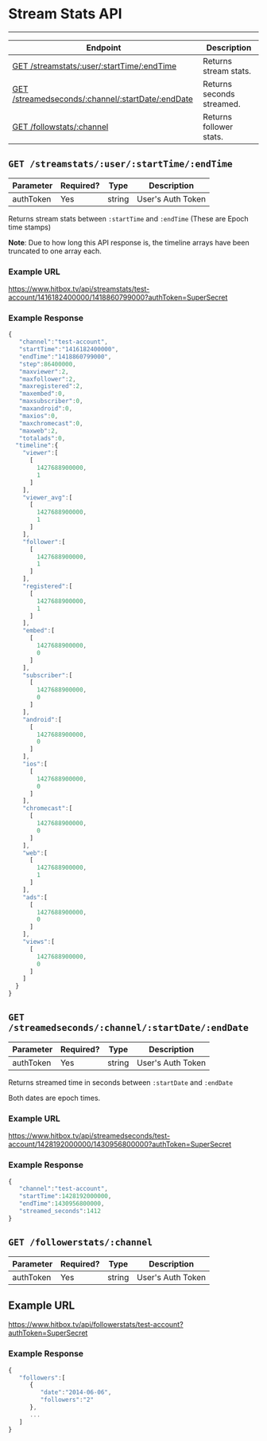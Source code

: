 # Stream Stats API
***

| Endpoint | Description |
| ---- | --------------- |
| [GET /streamstats/:user/:startTime/:endTime](/channel/streamstats.md#get-streamstatsuserstarttimeendtime) | Returns stream stats. |
| [GET /streamedseconds/:channel/:startDate/:endDate](/channel/streamstats.md#get-streamedsecondschannelstartdateenddate) | Returns seconds streamed. |
| [GET /followstats/:channel](/channel/streamstats.md#get-followerstatschannel) | Returns follower stats. |

## `GET /streamstats/:user/:startTime/:endTime`

| Parameter | Required? | Type | Description |
| --- | --- | --- | --- |
| authToken | Yes | string | User's Auth Token |

Returns stream stats between `:startTime` and `:endTime`  (These are Epoch time stamps)

**Note**: Due to how long this API response is, the timeline arrays have been truncated to one array each.

### Example URL

https://www.hitbox.tv/api/streamstats/test-account/1416182400000/1418860799000?authToken=SuperSecret

### Example Response 

```javascript
{
   "channel":"test-account",
   "startTime":"1416182400000",
   "endTime":"1418860799000",
   "step":86400000,
   "maxviewer":2,
   "maxfollower":2,
   "maxregistered":2,
   "maxembed":0,
   "maxsubscriber":0,
   "maxandroid":0,
   "maxios":0,
   "maxchromecast":0,
   "maxweb":2,
   "totalads":0,
  "timeline":{
    "viewer":[
      [
        1427688900000,
        1
      ]
    ],
    "viewer_avg":[
      [
        1427688900000,
        1
      ]
    ],
    "follower":[
      [
        1427688900000,
        1
      ]
    ],
    "registered":[
      [
        1427688900000,
        1
      ]
    ],
    "embed":[
      [
        1427688900000,
        0
      ]
    ],
    "subscriber":[
      [
        1427688900000,
        0
      ]
    ],
    "android":[
      [
        1427688900000,
        0
      ]
    ],
    "ios":[
      [
        1427688900000,
        0
      ]
    ],
    "chromecast":[
      [
        1427688900000,
        0
      ]
    ],
    "web":[
      [
        1427688900000,
        1
      ]
    ],
    "ads":[
      [
        1427688900000,
        0
      ]
    ],
    "views":[
      [
        1427688900000,
        0
      ]
    ]
  }
}
```


## `GET /streamedseconds/:channel/:startDate/:endDate`

| Parameter | Required? | Type | Description |
| --- | --- | --- | --- |
| authToken | Yes | string | User's Auth Token |

Returns streamed time in seconds between `:startDate` and `:endDate`

Both dates are epoch times.

### Example URL

https://www.hitbox.tv/api/streamedseconds/test-account/1428192000000/1430956800000?authToken=SuperSecret

### Example Response

```javascript
{
   "channel":"test-account",
   "startTime":1428192000000,
   "endTime":1430956800000,
   "streamed_seconds":1412
}
```

## `GET /followerstats/:channel`

| Parameter | Required? | Type | Description |
| --- | --- | --- | --- |
| authToken | Yes | string | User's Auth Token |

## Example URL

https://www.hitbox.tv/api/followerstats/test-account?authToken=SuperSecret

### Example Response

```javascript
{
   "followers":[
      {
         "date":"2014-06-06",
         "followers":"2"
      },
      ...
   ]
}
```
